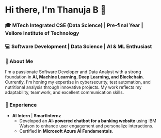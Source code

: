 
# Hi there, I'm Thanuja B 👋

### 🎓 MTech Integrated CSE (Data Science) | Pre-final Year | Vellore Institute of Technology  
### 💻 Software Development | Data Science | AI & ML Enthusiast

### 🌟 About Me

I'm a passionate Software Developer and Data Analyst with a strong foundation in **AI, Machine Learning, Deep Learning, and Blockchain**. Currently, I'm honing my expertise in cybersecurity, test automation, and nutritional analysis through innovative projects. My work reflects my adaptability, teamwork, and excellent communication skills.

### 💼 Experience

- **AI Intern** | **SmartInternz**  
  - Developed an **AI-powered chatbot for a banking website** using IBM Watson to enhance user engagement and personalize interactions.
  - Certified in **Microsoft Azure AI Fundamentals**.

